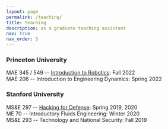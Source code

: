 ```yaml
---
layout: page
permalink: /teaching/
title: teaching
description: as a graduate teaching assistant
nav: true
nav_order: 5
---
```


### Princeton University
MAE 345 / 549 -- [Introduction to Robotics](https://irom-lab.princeton.edu/intro-to-robotics/): Fall 2022  
MAE 206 -- Introduction to Engineering Dynamics: Spring 2022
### Stanford University
MS&E 297 -- [Hacking for Defense](https://www.h4d.us/): Spring 2019, 2020  
ME 70 -- Introductory Fluids Engineering: Winter 2020  
MS&E 293 -- Technology and National Security: Fall 2019
